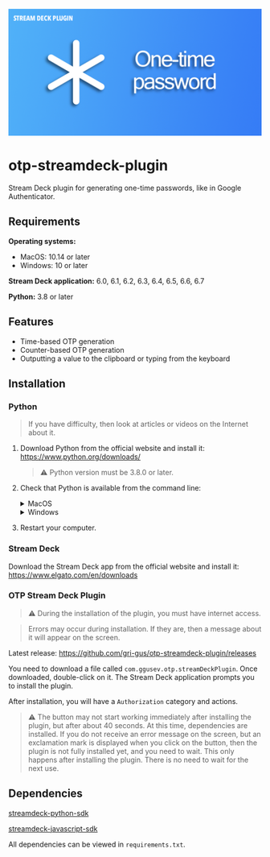 <p align="center">
    <a>
        <img src="https://raw.githubusercontent.com/gri-gus/otp-streamdeck-plugin/main/assets/git_cover.png" 
        alt="proxymanager-streamdeck-plugin">
    </a>
</p>

# otp-streamdeck-plugin

Stream Deck plugin for generating one-time passwords, like in Google Authenticator.

## Requirements

**Operating systems:**

* MacOS: 10.14 or later
* Windows: 10 or later

**Stream Deck application:** 6.0, 6.1, 6.2, 6.3, 6.4, 6.5, 6.6, 6.7

**Python:** 3.8 or later

## Features

* Time-based OTP generation
* Counter-based OTP generation
* Outputting a value to the clipboard or typing from the keyboard

## Installation

### Python

> If you have difficulty, then look at articles or videos on the Internet about it.

1. Download Python from the official website and install it: https://www.python.org/downloads/

   > ⚠️ Python version must be 3.8.0 or later.


2. Check that Python is available from the command line:

   <details><summary>MacOS</summary>

   Open the `Terminal` application, enter the command below and press Return(Enter):

   ```shell
   python3 -V
   ```

   If you get a response that looks like `Python 3.10.4`, then you have done everything right.

   If there is no response, then you have installed Python incorrectly.

   </details>

   <details><summary>Windows</summary>

   Open the `Command Prompt` application, enter the command below and press Return(Enter):

   ```shell
   python -V
   ```

   If you get a response that looks like `Python 3.10.4`, then you have done everything right.

   If there is no response, then you have installed Python incorrectly.

   </details>

3. Restart your computer.

### Stream Deck

Download the Stream Deck app from the official website and install it: https://www.elgato.com/en/downloads

### OTP Stream Deck Plugin

> ⚠️ During the installation of the plugin, you must have internet access.

> Errors may occur during installation. If they are, then a message about it will appear on the screen.

Latest release: https://github.com/gri-gus/otp-streamdeck-plugin/releases

You need to download a file called `com.ggusev.otp.streamDeckPlugin`. Once downloaded, double-click on it. The
Stream Deck application prompts you to install the plugin.

After installation, you will have a `Authorization` category and actions.

> ⚠️ The button may not start working immediately after installing the plugin, but after about 40 seconds. At this time,
> dependencies are installed. If you do not receive an error message on the screen, but an exclamation mark is displayed
> when you click on the button, then the plugin is not fully installed yet, and you need to wait. This only happens
> after installing the plugin. There is no need to wait for the next use.

## Dependencies

[streamdeck-python-sdk](https://github.com/gri-gus/streamdeck-python-sdk)

[streamdeck-javascript-sdk](https://github.com/elgatosf/streamdeck-javascript-sdk)

All dependencies can be viewed in `requirements.txt`.